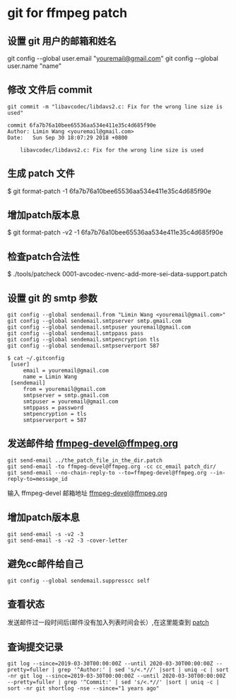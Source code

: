 # git for ffmpeg patch

## 设置 git 用户的邮箱和姓名
git config --global user.email "youremail@gmail.com"
git config --global user.name "name"

## 修改 文件后 commit
```
git commit -m "libavcodec/libdavs2.c: Fix for the wrong line size is used"

commit 6fa7b76a10bee65536aa534e411e35c4d685f90e
Author: Limin Wang <youremail@gmail.com>
Date:   Sun Sep 30 18:07:29 2018 +0800

    libavcodec/libdavs2.c: Fix for the wrong line size is used
```


## 生成 patch 文件
$ git format-patch -1 6fa7b76a10bee65536aa534e411e35c4d685f90e

## 增加patch版本息
$ git format-patch -v2 -1 6fa7b76a10bee65536aa534e411e35c4d685f90e

## 检查patch合法性
$ ./tools/patcheck 0001-avcodec-nvenc-add-more-sei-data-support.patch

## 设置 git 的 smtp 参数

```
git config --global sendemail.from "Limin Wang <youremail@gmail.com>"
git config --global sendemail.smtpserver smtp.gmail.com
git config --global sendemail.smtpuser youremail@gmail.com
git config --global sendemail.smtppass pass
git config --global sendemail.smtpencryption tls
git config --global sendemail.smtpserverport 587 

$ cat ~/.gitconfig
 [user]
     email = youremail@gmail.com
     name = Limin Wang
 [sendemail]
     from = youremail@gmail.com
     smtpserver = smtp.gmail.com
     smtpuser = youremail@gmail.com
     smtppass = password
     smtpencryption = tls
     smtpserverport = 587
```

## 发送邮件给 ffmpeg-devel@ffmpeg.org
```
git send-email ../the_patch_file_in_the_dir.patch
git send-email -to ffmpeg-devel@ffmpeg.org -cc cc_email patch_dir/
git send-email --no-chain-reply-to --to=ffmpeg-devel@ffmpeg.org --in-reply-to=message_id
```
输入 ffmpeg-devel 邮箱地址 ffmpeg-devel@ffmpeg.org

## 增加patch版本息
```
git send-email -s -v2 -3
git send-email -s -v2 -3 -cover-letter
```

## 避免cc邮件给自己
```
git config --global sendemail.suppresscc self
```

## 查看状态
发送邮件过一段时间后(邮件没有加入列表时间会长）,在这里能查到
[patch](https://patchwork.ffmpeg.org/project/ffmpeg/list/)

## 查询提交记录
``
git log --since=2019-03-30T00:00:00Z --until 2020-03-30T00:00:00Z --pretty=fuller | grep '^Author:' | sed 's/<.*//' |sort | uniq -c | sort -nr
git log --since=2019-03-30T00:00:00Z --until 2020-03-30T00:00:00Z --pretty=fuller | grep '^Commit:' | sed 's/<.*//' |sort | uniq -c | sort -nr
git shortlog -nse --since="1 years ago"
``


